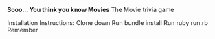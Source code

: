 <strong>Sooo... You think you know Movies</strong> The Movie trivia game

Installation Instructions:
Clone down
Run bundle install
Run ruby run.rb
Remember
